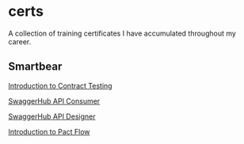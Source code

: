 # certs
A collection of training certificates I have accumulated throughout my career.

## Smartbear
[Introduction to Contract Testing](./smartbear/Certificate-Introduction-to-Contract-Testing.pdf)

[SwaggerHub API Consumer](./smartbear/Certificate-SwaggerHub-API-Consumer.pdf)

[SwaggerHub API Designer](./smartbear/Certificate-SwaggerHub-API-Designer.pdf)

[Introduction to Pact Flow](./smartbear/Certificate-Introduction-to-Pact-Flow.pdf)